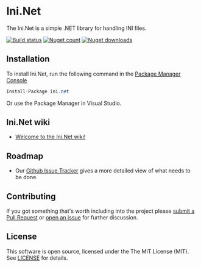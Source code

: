 # Ini.Net

The Ini.Net is a simple .NET library for handling INI files.

[![Build status](https://ci.appveyor.com/api/projects/status/t9k4tliic0qeh73y?svg=true)](https://ci.appveyor.com/project/martinusso/ini-net)
[![Nuget count](http://img.shields.io/nuget/v/ini.net.svg)](https://www.nuget.org/packages/ini.net/)
[![Nuget downloads](http://img.shields.io/nuget/dt/ini.net.svg)](https://www.nuget.org/packages/ini.net/)


## Installation

To install Ini.Net, run the following command in the [Package Manager Console](http://docs.nuget.org/consume/package-manager-console)
```csharp
Install-Package ini.net
```

Or use the Package Manager in Visual Studio.

## Ini.Net wiki
  - [Welcome to the Ini.Net wiki!](https://github.com/martinusso/Ini.Net/wiki)

## Roadmap
  - Our [Github Issue Tracker](https://github.com/martinusso/Ini.Net/issues) gives a more detailed view of what needs to be done.

## Contributing

If you got something that's worth including into the project please [submit a Pull Request](https://github.com/martinusso/Ini.Net/pulls) or [open an issue](https://github.com/martinusso/Ini.Net/issues) for further discussion.

## License

This software is open source, licensed under the The MIT License (MIT). See [LICENSE](https://github.com/martinusso/Ini.Net/blob/master/LICENSE.txt) for details.
